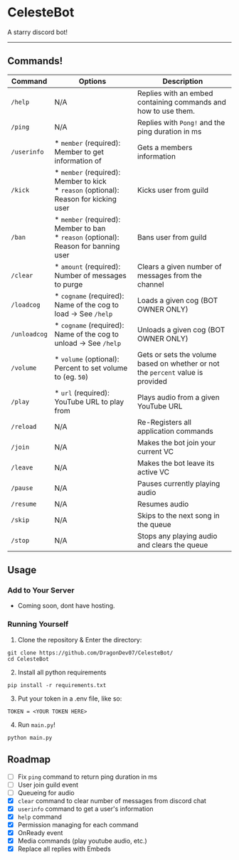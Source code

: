 # CelesteBot

A starry discord bot!

---

## Commands!

| Command      | Options                                                                                      | Description                                                                     |
| ------------ | -------------------------------------------------------------------------------------------- | ------------------------------------------------------------------------------- |
| `/help`      | N/A                                                                                          | Replies with an embed containing commands and how to use them.                  |
| `/ping`      | N/A                                                                                          | Replies with `Pong!` and the ping duration in ms                                |
| `/userinfo`  | \* `member` (required): Member to get information of                                         | Gets a members information                                                      |
| `/kick`      | \* `member` (required): Member to kick <br/> \* `reason` (optional): Reason for kicking user | Kicks user from guild                                                           |
| `/ban`       | \* `member` (required): Member to ban <br/> \* `reason` (optional): Reason for banning user  | Bans user from guild                                                            |
| `/clear`     | \* `amount` (required): Number of messages to purge                                          | Clears a given number of messages from the channel                              |
| `/loadcog`   | \* `cogname` (required): Name of the cog to load -> See `/help`                              | Loads a given cog (BOT OWNER ONLY)                                              |
| `/unloadcog` | \* `cogname` (required): Name of the cog to unload -> See `/help`                            | Unloads a given cog (BOT OWNER ONLY)                                            |
| `/volume`    | \* `volume` (optional): Percent to set volume to (eg. `50`)                                  | Gets or sets the volume based on whether or not the `percent` value is provided |
| `/play`      | \* `url` (required): YouTube URL to play from                                                | Plays audio from a given YouTube URL                                            |
| `/reload`    | N/A                                                                                          | Re-Registers all application commands                                           |
| `/join`      | N/A                                                                                          | Makes the bot join your current VC                                              |
| `/leave`     | N/A                                                                                          | Makes the bot leave its active VC                                               |
| `/pause`     | N/A                                                                                          | Pauses currently playing audio                                                  |
| `/resume`    | N/A                                                                                          | Resumes audio                                                                   |
| `/skip`      | N/A                                                                                          | Skips to the next song in the queue                                             |
| `/stop`      | N/A                                                                                          | Stops any playing audio and clears the queue                                    |

## Usage

### Add to Your Server

- Coming soon, dont have hosting.

### Running Yourself

1. Clone the repository & Enter the directory:

```
git clone https://github.com/DragonDev07/CelesteBot/
cd CelesteBot
```

2. Install all python requirements

```
pip install -r requirements.txt
```

3. Put your token in a .env file, like so:

```
TOKEN = <YOUR TOKEN HERE>
```

4. Run `main.py`!

```
python main.py
```

## Roadmap

- [ ] Fix `ping` command to return ping duration in ms
- [ ] User join guild event
- [ ] Queueing for audio
- [x] `clear` command to clear number of messages from discord chat
- [x] `userinfo` command to get a user's information
- [x] `help` command
- [x] Permission managing for each command
- [x] OnReady event
- [x] Media commands (play youtube audio, etc.)
- [x] Replace all replies with Embeds
